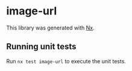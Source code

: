 # image-url

This library was generated with [Nx](https://nx.dev).

## Running unit tests

Run `nx test image-url` to execute the unit tests.
